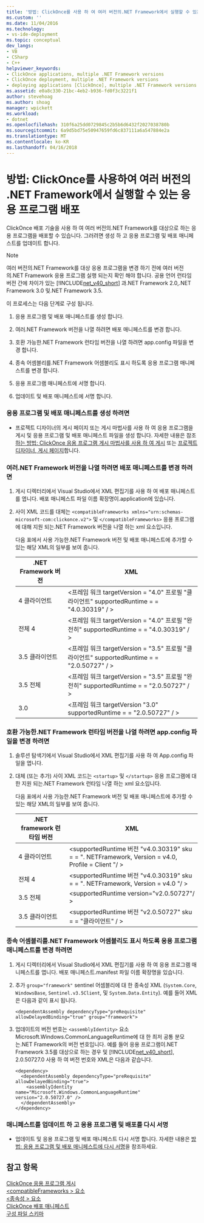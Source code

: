 ```yaml
---
title: '방법: ClickOnce를 사용 하 여 여러 버전의.NET Framework에서 실행할 수 있는 응용 프로그램을 배포할 | Microsoft Docs'
ms.custom: ''
ms.date: 11/04/2016
ms.technology:
- vs-ide-deployment
ms.topic: conceptual
dev_langs:
- VB
- CSharp
- C++
helpviewer_keywords:
- ClickOnce applications, multiple .NET Framework versions
- ClickOnce deployment, multiple .NET Framework versions
- deploying applications [ClickOnce], multiple .NET Framework versions
ms.assetid: e0a8c330-21bc-4eb2-b936-fd0f3c3221f1
author: stevehoag
ms.author: shoag
manager: wpickett
ms.workload:
- dotnet
ms.openlocfilehash: 310f6a25dd0729845c2b5b6d6432f2027038780b
ms.sourcegitcommit: 6a9d5bd75e50947659fd6c837111a6a547884e2a
ms.translationtype: MT
ms.contentlocale: ko-KR
ms.lasthandoff: 04/16/2018
---
```

# <a name="how-to-use-clickonce-to-deploy-applications-that-can-run-on-multiple-versions-of-the-net-framework"></a>방법: ClickOnce를 사용하여 여러 버전의 .NET Framework에서 실행할 수 있는 응용 프로그램 배포
ClickOnce 배포 기술을 사용 하 여 여러 버전의.NET Framework를 대상으로 하는 응용 프로그램을 배포할 수 있습니다. 그러려면 생성 하 고 응용 프로그램 및 배포 매니페스트를 업데이트 합니다.  
  
> [!NOTE]
>  여러 버전의.NET Framework를 대상 응용 프로그램을 변경 하기 전에 여러 버전의.NET Framework 응용 프로그램 실행 되는지 확인 해야 합니다. 공용 언어 런타임 버전 간에 차이가 있는 [!INCLUDE[net_v40_short](../code-quality/includes/net_v40_short_md.md)] 과.NET Framework 2.0,.NET Framework 3.0 및.NET Framework 3.5.  
  
 이 프로세스는 다음 단계로 구성 됩니다.  
  
1.  응용 프로그램 및 배포 매니페스트를 생성 합니다.  
  
2.  여러.NET Framework 버전을 나열 하려면 배포 매니페스트를 변경 합니다.  
  
3.  호환 가능한.NET Framework 런타임 버전을 나열 하려면 app.config 파일을 변경 합니다.  
  
4.  종속 어셈블리를.NET Framework 어셈블리도 표시 하도록 응용 프로그램 매니페스트를 변경 합니다.  
  
5.  응용 프로그램 매니페스트에 서명 합니다.  
  
6.  업데이트 및 배포 매니페스트에 서명 합니다.  
  
### <a name="to-generate-the-application-and-deployment-manifests"></a>응용 프로그램 및 배포 매니페스트를 생성 하려면  
  
-   프로젝트 디자이너의 게시 페이지 또는 게시 마법사를 사용 하 여 응용 프로그램을 게시 및 응용 프로그램 및 배포 매니페스트 파일을 생성 합니다. 자세한 내용은 참조 [하는 방법: ClickOnce 응용 프로그램 게시 마법사를 사용 하 여 게시](../deployment/how-to-publish-a-clickonce-application-using-the-publish-wizard.md) 또는 [프로젝트 디자이너, 게시 페이지](../ide/reference/publish-page-project-designer.md)합니다.  
  
### <a name="to-change-the-deployment-manifest-to-list-the-multiple-net-framework-versions"></a>여러.NET Framework 버전을 나열 하려면 배포 매니페스트를 변경 하려면  
  
1.  게시 디렉터리에서 Visual Studio에서 XML 편집기를 사용 하 여 배포 매니페스트를 엽니다. 배포 매니페스트 파일 이름 확장명이.application에 있습니다.  
  
2.  사이 XML 코드를 대체는 `<compatibleFrameworks xmlns="urn:schemas-microsoft-com:clickonce.v2">` 및 `</compatibleFrameworks>` 응용 프로그램에 대해 지원 되는.NET Framework 버전을 나열 하는 xml 요소입니다.  
  
     다음 표에서 사용 가능한.NET Framework 버전 및 배포 매니페스트에 추가할 수 있는 해당 XML의 일부를 보여 줍니다.  
  
    |.NET Framework 버전|XML|  
    |----------------------------|---------|  
    |4 클라이언트|\<프레임 워크 targetVersion = "4.0" 프로필 "클라이언트" supportedRuntime = = "4.0.30319" / >|  
    |전체 4|\<프레임 워크 targetVersion = "4.0" 프로필 "완전히" supportedRuntime = = "4.0.30319" / >|  
    |3.5 클라이언트|\<프레임 워크 targetVersion = "3.5" 프로필 "클라이언트" supportedRuntime = = "2.0.50727" / >|  
    |3.5 전체|\<프레임 워크 targetVersion = "3.5" 프로필 "완전히" supportedRuntime = = "2.0.50727" / >|  
    |3.0|\<프레임 워크 targetVersion "3.0" supportedRuntime = = "2.0.50727" / >|  
  
### <a name="to-change-the-appconfig-file-to-list-the-compatible-net-framework-runtime-versions"></a>호환 가능한.NET Framework 런타임 버전을 나열 하려면 app.config 파일을 변경 하려면  
  
1.  솔루션 탐색기에서 Visual Studio에서 XML 편집기를 사용 하 여 App.config 파일을 엽니다.  
  
2.  대체 (또는 추가) 사이 XML 코드는 `<startup>` 및 `</startup>` 응용 프로그램에 대 한 지원 되는.NET Framework 런타임 나열 하는 xml 요소입니다.  
  
     다음 표에서 사용 가능한.NET Framework 버전 및 배포 매니페스트에 추가할 수 있는 해당 XML의 일부를 보여 줍니다.  
  
    |.NET framework 런타임 버전|XML|  
    |------------------------------------|---------|  
    |4 클라이언트|\<supportedRuntime 버전 "v4.0.30319" sku = = ". NETFramework, Version = v4.0, Profile = Client "/ >|  
    |전체 4|\<supportedRuntime 버전 "v4.0.30319" sku = = ". NETFramework, Version = v4.0 "/ >|  
    |3.5 전체|\<supportedRuntime version="v2.0.50727"/ >|  
    |3.5 클라이언트|\<supportedRuntime 버전 "v2.0.50727" sku = = "클라이언트" / >|  
  
### <a name="to-change-the-application-manifest-to-mark-dependent-assemblies-as-net-framework-assemblies"></a>종속 어셈블리를.NET Framework 어셈블리도 표시 하도록 응용 프로그램 매니페스트를 변경 하려면  
  
1.  게시 디렉터리에서 Visual Studio에서 XML 편집기를 사용 하 여 응용 프로그램 매니페스트를 엽니다. 배포 매니페스트.manifest 파일 이름 확장명을 있습니다.  
  
2.  추가 `group="framework"` sentinel 어셈블리에 대 한 종속성 XML (`System.Core`, `WindowsBase`, `Sentinel.v3.5Client`, 및 `System.Data.Entity`). 예를 들어 XML은 다음과 같이 표시 됩니다.  
  
    ```  
    <dependentAssembly dependencyType="preRequisite" allowDelayedBinding="true" group="framework">  
    ```  
  
3.  업데이트의 버전 번호는 `<assemblyIdentity>` 요소 Microsoft.Windows.CommonLanguageRuntime에 대 한 최저 공통 분모는.NET Framework의 버전 번호입니다. 예를 들어 응용 프로그램이.NET Framework 3.5를 대상으로 하는 경우 및 [!INCLUDE[net_v40_short](../code-quality/includes/net_v40_short_md.md)], 2.0.50727.0 사용 하 여 버전 번호와 XML은 다음과 같습니다.  
  
    ```  
    <dependency>  
      <dependentAssembly dependencyType="preRequisite" allowDelayedBinding="true">  
        <assemblyIdentity name="Microsoft.Windows.CommonLanguageRuntime" version="2.0.50727.0" />  
      </dependentAssembly>  
    </dependency>  
    ```  
  
### <a name="to-update-and-re-sign-the-application-and-deployment-manifests"></a>매니페스트를 업데이트 하 고 응용 프로그램 및 배포를 다시 서명  
  
-   업데이트 및 응용 프로그램 및 배포 매니페스트 다시 서명 합니다. 자세한 내용은 [방법: 응용 프로그램 및 배포 매니페스트에 다시 서명](../deployment/how-to-re-sign-application-and-deployment-manifests.md)을 참조하세요.  
  
## <a name="see-also"></a>참고 항목  
 [ClickOnce 응용 프로그램 게시](../deployment/publishing-clickonce-applications.md)   
 [\<compatibleFrameworks > 요소](../deployment/compatibleframeworks-element-clickonce-deployment.md)   
 [\<종속성 > 요소](../deployment/dependency-element-clickonce-application.md)   
 [ClickOnce 배포 매니페스트](../deployment/clickonce-deployment-manifest.md)   
 [구성 파일 스키마](/dotnet/framework/configure-apps/file-schema/index)